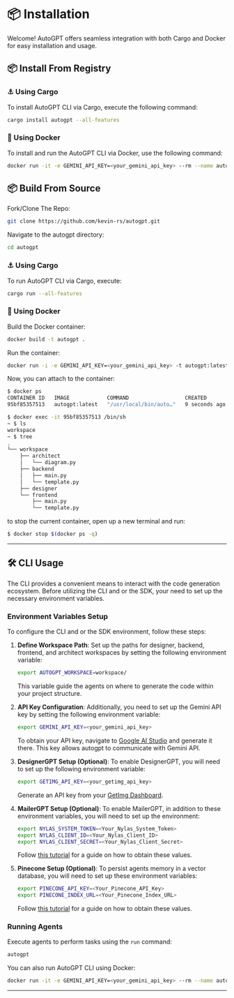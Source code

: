 # 📦 Installation

Welcome! AutoGPT offers seamless integration with both Cargo and Docker for easy installation and usage.

## 📦 Install From Registry

### ⚓ Using Cargo

To install AutoGPT CLI via Cargo, execute the following command:

```sh
cargo install autogpt --all-features
```

### 🐳 Using Docker

To install and run the AutoGPT CLI via Docker, use the following command:

```sh
docker run -it -e GEMINI_API_KEY=<your_gemini_api_key> --rm --name autogpt kevinrsdev/autogpt:0.0.1
```

## 📦 Build From Source

Fork/Clone The Repo:

```sh
git clone https://github.com/kevin-rs/autogpt.git
```

Navigate to the autogpt directory:

```sh
cd autogpt
```

### ⚓ Using Cargo

To run AutoGPT CLI via Cargo, execute:

```sh
cargo run --all-features
```

### 🐳 Using Docker

Build the Docker container:

```sh
docker build -t autogpt .
```

Run the container:

```sh
docker run -i -e GEMINI_API_KEY=<your_gemini_api_key> -t autogpt:latest
```

Now, you can attach to the container:

```sh
$ docker ps
CONTAINER ID   IMAGE            COMMAND                  CREATED         STATUS         PORTS     NAMES
95bf85357513   autogpt:latest   "/usr/local/bin/auto…"   9 seconds ago   Up 8 seconds             autogpt

$ docker exec -it 95bf85357513 /bin/sh
~ $ ls
workspace
~ $ tree
.
└── workspace
    ├── architect
    │   └── diagram.py
    ├── backend
    │   ├── main.py
    │   └── template.py
    ├── designer
    └── frontend
        ├── main.py
        └── template.py
```

to stop the current container, open up a new terminal and run:

```sh
$ docker stop $(docker ps -q)
```

---

## 🛠️ CLI Usage

The CLI provides a convenient means to interact with the code generation ecosystem. Before utilizing the CLI and or the SDK, your need to set up the necessary environment variables.

### Environment Variables Setup

To configure the CLI and or the SDK environment, follow these steps:

1. **Define Workspace Path**: Set up the paths for designer, backend, frontend, and architect workspaces by setting the following environment variable:

   ```sh
   export AUTOGPT_WORKSPACE=workspace/
   ```

   This variable guide the agents on where to generate the code within your project structure.

1. **API Key Configuration**: Additionally, you need to set up the Gemini API key by setting the following environment variable:

   ```sh
   export GEMINI_API_KEY=<your_gemini_api_key>
   ```

   To obtain your API key, navigate to [Google AI Studio](https://aistudio.google.com/app/apikey) and generate it there. This key allows autogpt to communicate with Gemini API.

1. **DesignerGPT Setup (Optional)**: To enable DesignerGPT, you will need to set up the following environment variable:

   ```sh
   export GETIMG_API_KEY=<your_getimg_api_key>
   ```

   Generate an API key from your [GetImg Dashboard](https://dashboard.getimg.ai/api-keys).

1. **MailerGPT Setup (Optional)**: To enable MailerGPT, in addition to these environment variables, you will need to set up the environment:

   ```sh
   export NYLAS_SYSTEM_TOKEN=<Your_Nylas_System_Token>
   export NYLAS_CLIENT_ID=<Your_Nylas_Client_ID>
   export NYLAS_CLIENT_SECRET=<Your_Nylas_Client_Secret>
   ```

   Follow [this tutorial](NYLAS.md) for a guide on how to obtain these values.

1. **Pinecone Setup (Optional)**: To persist agents memory in a vector database, you will need to set up these environment variables:

   ```sh
   export PINECONE_API_KEY=<Your_Pinecone_API_Key>
   export PINECONE_INDEX_URL=<Your_Pinecone_Index_URL>
   ```

   Follow [this tutorial](PINECONE.md) for a guide on how to obtain these values.

### Running Agents

Execute agents to perform tasks using the `run` command:

```sh
autogpt
```

You can also run AutoGPT CLI using Docker:

```sh
docker run -it -e GEMINI_API_KEY=<your_gemini_api_key> --rm --name autogpt kevinrsdev/autogpt:0.0.1
```

---
